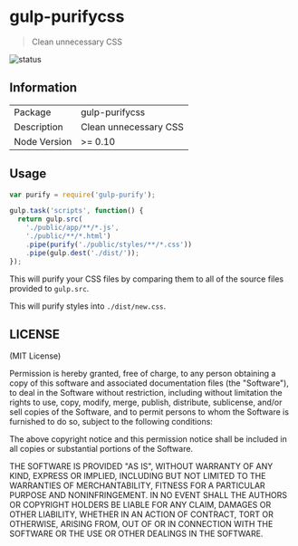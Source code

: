 # gulp-purifycss

> Clean unnecessary CSS

![status](https://secure.travis-ci.org/purifycss/gulp-purifycss.svg?branch=master)

## Information

<table>
<tr>
<td>Package</td><td>gulp-purifycss</td>
</tr>
<tr>
<td>Description</td>
<td>Clean unnecessary CSS</td>
</tr>
<tr>
<td>Node Version</td>
<td>>= 0.10</td>
</tr>
</table>

## Usage

```js
var purify = require('gulp-purify');

gulp.task('scripts', function() {
  return gulp.src(
    './public/app/**/*.js',
    './public/**/*.html')
    .pipe(purify('./public/styles/**/*.css'))
    .pipe(gulp.dest('./dist/'));
});
```

This will purify your CSS files by comparing them to all of the source files provided to `gulp.src`.


This will purify styles into `./dist/new.css`.

## LICENSE

(MIT License)

Permission is hereby granted, free of charge, to any person obtaining
a copy of this software and associated documentation files (the
"Software"), to deal in the Software without restriction, including
without limitation the rights to use, copy, modify, merge, publish,
distribute, sublicense, and/or sell copies of the Software, and to
permit persons to whom the Software is furnished to do so, subject to
the following conditions:

The above copyright notice and this permission notice shall be
included in all copies or substantial portions of the Software.

THE SOFTWARE IS PROVIDED "AS IS", WITHOUT WARRANTY OF ANY KIND,
EXPRESS OR IMPLIED, INCLUDING BUT NOT LIMITED TO THE WARRANTIES OF
MERCHANTABILITY, FITNESS FOR A PARTICULAR PURPOSE AND
NONINFRINGEMENT. IN NO EVENT SHALL THE AUTHORS OR COPYRIGHT HOLDERS BE
LIABLE FOR ANY CLAIM, DAMAGES OR OTHER LIABILITY, WHETHER IN AN ACTION
OF CONTRACT, TORT OR OTHERWISE, ARISING FROM, OUT OF OR IN CONNECTION
WITH THE SOFTWARE OR THE USE OR OTHER DEALINGS IN THE SOFTWARE.